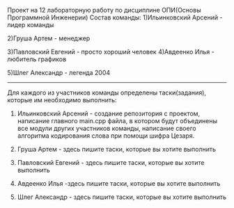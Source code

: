 Проект на 12 лабораторную работу по дисциплине ОПИ(Основы Программной Инженерии)
Состав команды: 
  1)Ильинковский Арсений - лидер команды
  
  2)Груша Артем - менеджер
  
  3)Павловский Евгений - просто хороший человек
  4)Авдеенко Илья - любитель графиков
  
  5)Шлег Александр - легенда 2004
  
  ---------------------------------
Для каждого из участников команды определены таски(задания), которые им необходимо выполнить:

  1) Ильинковский Арсений - создание репозитория с проектом, написание главного main.cpp файла, в котором будут объединены все модули других участников команды, написание своего алгоритма кодирования слова при помощи шифра Цезаря.

  2) Груша Артем - здесь пишите таски, которые вы хотите выполнить
  3) Павловский Евгений - здесь пишите таски, которые вы хотите выполнить
     
  4) Авдеенко Илья -здесь пишите таски, которые вы хотите выполнить
     
  5) Шлег Александр - здесь пишите таски, которые вы хотите выполнить
